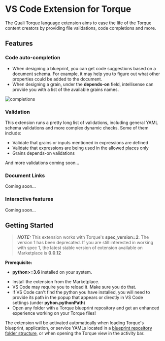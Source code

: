 # VS Code Extension for Torque

The Quali Torque language extension aims to ease the life of the Torque content creators by providing file validations, code completions and more.

## Features

### Code auto-completion

- When designing a blueprint, you can get code suggestions based on a document schema. For example, it may help you to figure out
what other properties could be added to the document.
- When designing a grain, under the __depends-on__ field, intellisense can provide you with a list of the available grains names.

![completions](https://user-images.githubusercontent.com/8643801/169277560-b0b8889d-9258-4f0a-8dc8-02ae38512107.gif)

### Validation

This extension runs a pretty long list of validations, including general YAML schema validations and more
complex dynamic checks. Some of them include:

- Validate that grains or inputs mentioned in expressions are defined
- Validate that expressions are being used in the allowed places only
- Grains depends-on validations 

And more validations coming soon...

### Document Links

Coming soon...

### Interactive features

Coming soon...

## Getting Started

> **_NOTE:_** This extension works with Torque's **spec_version=2**. The version 1 has been deprecated. If you are still interested in working with spec 1, the latest stable version of extension available on Marketplace is **0.0.12**

**Prerequisite:** 
* **python>=3.6** installed on your system.

- Install the extension from the Marketplace.
- VS Code may require you to reload it. Make sure you do that.
- If VS Code can't find the python you have installed, you will need to provide its path in the popup that appears 
  or directly in VS Code settings (under __pyhon.pythonPath__)
- Open any folder with a Torque blueprint repository and get an enhanced experience working on your Torque files!

The extension will be activated automatically when loading Torque's blueprint, application, or service YAMLs located in a [blueprint repository folder structure](https://community.qtorque.io/developing-blueprints-61/setting-up-a-blueprint-repository-258), or when opening the Torque view in the activity bar.
